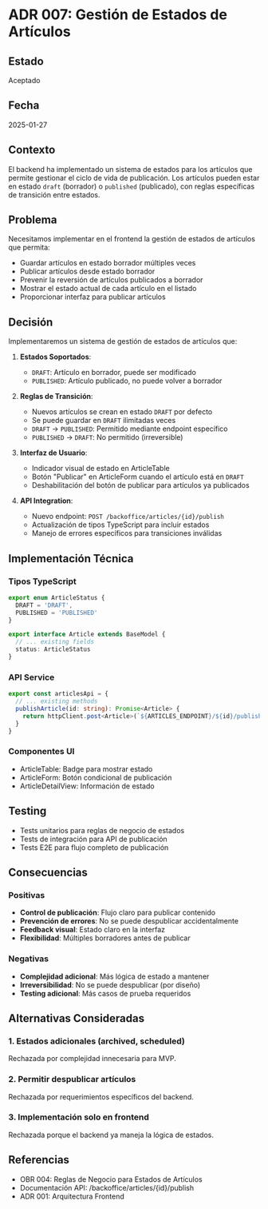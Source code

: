# ADR 007: Gestión de Estados de Artículos

## Estado
Aceptado

## Fecha
2025-01-27

## Contexto
El backend ha implementado un sistema de estados para los artículos que permite gestionar el ciclo de vida de publicación. Los artículos pueden estar en estado `draft` (borrador) o `published` (publicado), con reglas específicas de transición entre estados.

## Problema
Necesitamos implementar en el frontend la gestión de estados de artículos que permita:
- Guardar artículos en estado borrador múltiples veces
- Publicar artículos desde estado borrador
- Prevenir la reversión de artículos publicados a borrador
- Mostrar el estado actual de cada artículo en el listado
- Proporcionar interfaz para publicar artículos

## Decisión
Implementaremos un sistema de gestión de estados de artículos que:

1. **Estados Soportados**:
   - `DRAFT`: Artículo en borrador, puede ser modificado
   - `PUBLISHED`: Artículo publicado, no puede volver a borrador

2. **Reglas de Transición**:
   - Nuevos artículos se crean en estado `DRAFT` por defecto
   - Se puede guardar en `DRAFT` ilimitadas veces
   - `DRAFT` → `PUBLISHED`: Permitido mediante endpoint específico
   - `PUBLISHED` → `DRAFT`: No permitido (irreversible)

3. **Interfaz de Usuario**:
   - Indicador visual de estado en ArticleTable
   - Botón "Publicar" en ArticleForm cuando el artículo está en `DRAFT`
   - Deshabilitación del botón de publicar para artículos ya publicados

4. **API Integration**:
   - Nuevo endpoint: `POST /backoffice/articles/{id}/publish`
   - Actualización de tipos TypeScript para incluir estados
   - Manejo de errores específicos para transiciones inválidas

## Implementación Técnica

### Tipos TypeScript
```typescript
export enum ArticleStatus {
  DRAFT = 'DRAFT',
  PUBLISHED = 'PUBLISHED'
}

export interface Article extends BaseModel {
  // ... existing fields
  status: ArticleStatus
}
```

### API Service
```typescript
export const articlesApi = {
  // ... existing methods
  publishArticle(id: string): Promise<Article> {
    return httpClient.post<Article>(`${ARTICLES_ENDPOINT}/${id}/publish`);
  }
}
```

### Componentes UI
- ArticleTable: Badge para mostrar estado
- ArticleForm: Botón condicional de publicación
- ArticleDetailView: Información de estado

## Testing
- Tests unitarios para reglas de negocio de estados
- Tests de integración para API de publicación
- Tests E2E para flujo completo de publicación

## Consecuencias

### Positivas
- **Control de publicación**: Flujo claro para publicar contenido
- **Prevención de errores**: No se puede despublicar accidentalmente
- **Feedback visual**: Estado claro en la interfaz
- **Flexibilidad**: Múltiples borradores antes de publicar

### Negativas
- **Complejidad adicional**: Más lógica de estado a mantener
- **Irreversibilidad**: No se puede despublicar (por diseño)
- **Testing adicional**: Más casos de prueba requeridos

## Alternativas Consideradas

### 1. Estados adicionales (archived, scheduled)
Rechazada por complejidad innecesaria para MVP.

### 2. Permitir despublicar artículos
Rechazada por requerimientos específicos del backend.

### 3. Implementación solo en frontend
Rechazada porque el backend ya maneja la lógica de estados.

## Referencias
- OBR 004: Reglas de Negocio para Estados de Artículos
- Documentación API: /backoffice/articles/{id}/publish
- ADR 001: Arquitectura Frontend 